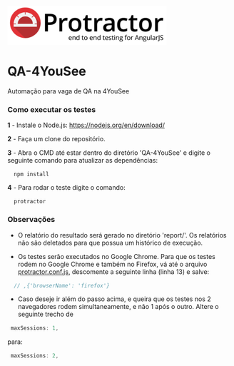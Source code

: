 ![picture alt](images/protractor-pequeno.png "Protractor - end to end testing for AngularJS")
# QA-4YouSee
Automação para vaga de QA na 4YouSee

### Como executar os testes

**1** - Instale o Node.js: https://nodejs.org/en/download/

**2** - Faça um clone do repositório.

**3** - Abra o CMD até estar dentro do diretório 'QA-4YouSee' e digite o seguinte comando para atualizar as dependências:
```
  npm install
```
  
**4** - Para rodar o teste digite o comando:
```
  protractor
```

### Observações

* O relatório do resultado será gerado no diretório 'report/'. Os relatórios não são deletados para que possua um histórico de execução.

* Os testes serão executados no Google Chrome. Para que os testes rodem no Google Chrome e também no Firefox, vá até o arquivo [protractor.conf.js](protractor.conf.js), descomente a seguinte linha (linha 13) e salve:
```javascript
  // ,{'browserName': 'firefox'}
```

* Caso deseje ir além do passo acima, e queira que os testes nos 2 navegadores rodem simultaneamente, e não 1 após o outro. Altere o seguinte trecho de
 ```javascript
  maxSessions: 1,
 ```

 para:
 ```javascript
  maxSessions: 2,
 ```
